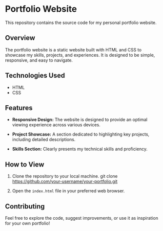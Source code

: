 # Portfolio Website

This repository contains the source code for my personal portfolio website.

## Overview

The portfolio website is a static website built with HTML and CSS to showcase my skills, projects, and experiences. It is designed to be simple, responsive, and easy to navigate.

## Technologies Used

- HTML
- CSS

## Features

- **Responsive Design:** The website is designed to provide an optimal viewing experience across various devices.

- **Project Showcase:** A section dedicated to highlighting key projects, including detailed descriptions.

- **Skills Section:** Clearly presents my technical skills and proficiency.

## How to View

1. Clone the repository to your local machine.
git clone https://github.com/your-username/your-portfolio.git

2. Open the `index.html` file in your preferred web browser.

## Contributing

Feel free to explore the code, suggest improvements, or use it as inspiration for your own portfolio!




